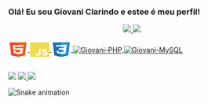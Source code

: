 ### Olá! Eu sou Giovani Clarindo e estee é meu perfil!

<div align="center">
  <a href="https://github.com/giovaniclarindo">
  <img height="180em" src="https://github-readme-stats.vercel.app/api?username=giovaniclarindo&show_icons=true&theme=tokyonight&include_all_commits=true&count_private=true"/>
  <img height="180em" src="https://github-readme-stats.vercel.app/api/top-langs/?username=giovaniclarindo&layout=compact&langs_count=7&theme=tokyonight"/>
</div>
<div style="display: inline_block"><br>
  <img align="center" alt="Giovani-HTML" height="30" width="40" src="https://raw.githubusercontent.com/devicons/devicon/master/icons/html5/html5-original.svg">
  <img align="center" alt="Giovani-Js" height="30" width="40" src="https://raw.githubusercontent.com/devicons/devicon/master/icons/javascript/javascript-plain.svg">
  <img align="center" alt="Giovani-CSS" height="30" width="40" src="https://raw.githubusercontent.com/devicons/devicon/master/icons/css3/css3-original.svg">
  <img align="center" alt="Giovani-PHP" height="90" width="40" src="https://cdn.jsdelivr.net/gh/devicons/devicon/icons/php/php-original.svg" />
  <img align="center" alt="Giovani-MySQL" height="30" width="40" src="https://cdn.jsdelivr.net/gh/devicons/devicon/icons/mysql/mysql-original.svg"/>       
  </div> 

  ##
  
  <div> 
  <a href="https://instagram.com/giovaniclarindo" target="_blank"><img src="https://img.shields.io/badge/-Instagram-%23E4405F?style=for-the-badge&logo=instagram&logoColor=white" target="_blank"></a>
  <a href = "mailto:clarindo.giovani1@gmail.com"><img src="https://img.shields.io/badge/-Gmail-%23333?style=for-the-badge&logo=gmail&logoColor=white" target="_blank">   </a>
  <a href="https://www.linkedin.com/in/giovani-clarindo-05221a209/" target="_blank"><img src="https://img.shields.io/badge/-LinkedIn-%230077B5?style=for-the-badge&logo=linkedin&logoColor=white" target="_blank"></a> 
    
  ![Snake animation](https://github.com/giovaniclarindo/giovaniclarindo/blob/output/github-contribution-grid-snake.svg)
    
</div>
  
